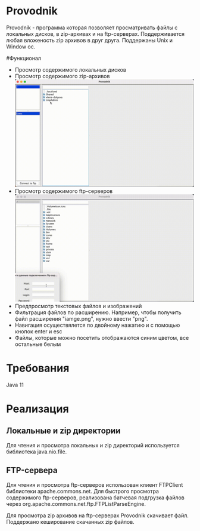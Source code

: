 # Provodnik
Provodnik - программа которая позволяет просматривать файлы с локальных дисков, в zip-архивах и на ftp-серверах. 
Поддерживается любая вложеность zip архивов в друг друга. Поддержаны Unix и Window ос. 

#Функционал
- Просмотр содержимого локальных дисков
- Просмотр содержимого zip-архивов
  ![img1.gif](localAndZip.gif)
- Просмотр содержимого ftp-серверов
  ![img2.gif](ftpAndZip.gif)
- Предпросмотр текстовых файлов и изображений
- Фильтрация файлов по расширению. Например, чтобы получить файл расширения "iamge.png", нужно ввести "png".
- Навигация осуществялется по двойному нажатию и с помощью кнопок enter и esc
- Файлы, которые можно посетить отображаются синим цветом, все остальные белым

# Требования
Java 11

# Реализация
## Локальные и zip директории
Для чтения и просмотра локальных и zip директорий используется библиотека java.nio.file.

## FTP-сервера
Для чтения и просмотра ftp-серверов использован клиент FTPClient библиотеки apache.commons.net.
Для быстрого просмотра содержимого ftp-серверов, реализована батчевая подгрузка файлов
через org.apache.commons.net.ftp.FTPListParseEngine.

Для просмотра zip архивов на ftp-серверах Provodnik скачивает файл. Поддержано кеширование скачанных zip файлов.